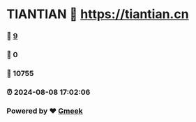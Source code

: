 # TIANTIAN :link: https://tiantian.cn 
### :page_facing_up: [9](https://tiantian.cn/tag.html) 
### :speech_balloon: 0 
### :hibiscus: 10755 
### :alarm_clock: 2024-08-08 17:02:06 
### Powered by :heart: [Gmeek](https://github.com/Meekdai/Gmeek)
